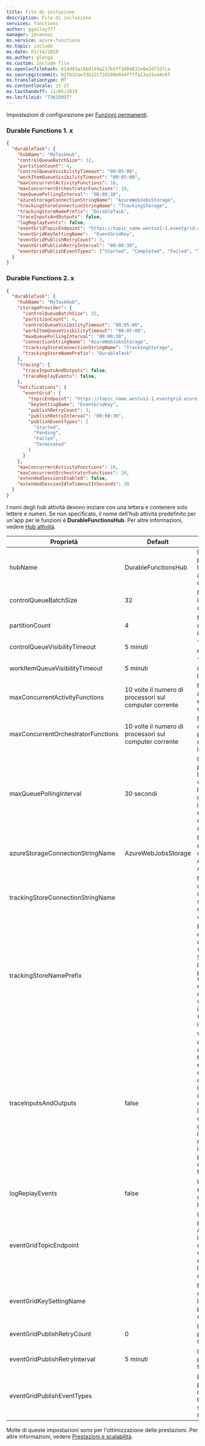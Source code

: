 ```yaml
---
title: File di inclusione
description: File di inclusione
services: functions
author: ggailey777
manager: jeconnoc
ms.service: azure-functions
ms.topic: include
ms.date: 03/14/2019
ms.author: glenga
ms.custom: include file
ms.openlocfilehash: 614d93a16b9149a217b5ff1004031e0a2d7337ca
ms.sourcegitcommit: b2fb32ae73b12cf2d180e6e4ffffa13a31aa4c6f
ms.translationtype: MT
ms.contentlocale: it-IT
ms.lasthandoff: 11/05/2019
ms.locfileid: "73615037"
---
```

Impostazioni di configurazione per [Funzioni permanenti](../articles/azure-functions/durable-functions-overview.md).

### <a name="durable-functions-1x"></a>Durable Functions 1. x

```json
{
  "durableTask": {
    "hubName": "MyTaskHub",
    "controlQueueBatchSize": 32,
    "partitionCount": 4,
    "controlQueueVisibilityTimeout": "00:05:00",
    "workItemQueueVisibilityTimeout": "00:05:00",
    "maxConcurrentActivityFunctions": 10,
    "maxConcurrentOrchestratorFunctions": 10,
    "maxQueuePollingInterval": "00:00:30",
    "azureStorageConnectionStringName": "AzureWebJobsStorage",
    "trackingStoreConnectionStringName": "TrackingStorage",
    "trackingStoreNamePrefix": "DurableTask",
    "traceInputsAndOutputs": false,
    "logReplayEvents": false,
    "eventGridTopicEndpoint": "https://topic_name.westus2-1.eventgrid.azure.net/api/events",
    "eventGridKeySettingName":  "EventGridKey",
    "eventGridPublishRetryCount": 3,
    "eventGridPublishRetryInterval": "00:00:30",
    "eventGridPublishEventTypes": ["Started", "Completed", "Failed", "Terminated"]
  }
}
```

### <a name="durable-functions-2-0-host-json"></a>Durable Functions 2. x

```json
{
  "durableTask": {
    "hubName": "MyTaskHub",
    "storageProvider": {
      "controlQueueBatchSize": 32,
      "partitionCount": 4,
      "controlQueueVisibilityTimeout": "00:05:00",
      "workItemQueueVisibilityTimeout": "00:05:00",
      "maxQueuePollingInterval": "00:00:30",
      "connectionStringName": "AzureWebJobsStorage",
      "trackingStoreConnectionStringName": "TrackingStorage",
      "trackingStoreNamePrefix": "DurableTask"
    },
    "tracing": {
      "traceInputsAndOutputs": false,
      "traceReplayEvents": false,
    },
    "notifications": {
      "eventGrid": {
        "topicEndpoint": "https://topic_name.westus2-1.eventgrid.azure.net/api/events",
        "keySettingName": "EventGridKey",
        "publishRetryCount": 3,
        "publishRetryInterval": "00:00:30",
        "publishEventTypes": [
          "Started",
          "Pending",
          "Failed",
          "Terminated"
        ]
      }
    },
    "maxConcurrentActivityFunctions": 10,
    "maxConcurrentOrchestratorFunctions": 10,
    "extendedSessionsEnabled": false,
    "extendedSessionIdleTimeoutInSeconds": 30
  }
}
```

I nomi degli hub attività devono iniziare con una lettera e contenere solo lettere e numeri. Se non specificato, il nome dell'hub attività predefinito per un'app per le funzioni è **DurableFunctionsHub**. Per altre informazioni, vedere [Hub attività](../articles/azure-functions/durable-functions-task-hubs.md).

|Proprietà  |Default | Descrizione |
|---------|---------|---------|
|hubName|DurableFunctionsHub|I nomi alternativi dell'[hub attività](../articles/azure-functions/durable-functions-task-hubs.md) possono essere usati per separare le applicazioni di Durable Functions, anche se usano lo stesso back-end di archiviazione.|
|controlQueueBatchSize|32|Numero di messaggi di cui eseguire il pull dalla coda di controllo contemporaneamente.|
|partitionCount |4|Numero di partizioni per la coda di controllo. Può essere un numero intero positivo compreso tra 1 e 16.|
|controlQueueVisibilityTimeout |5 minuti|Timeout di visibilità dei messaggi rimossi dalla coda di controllo.|
|workItemQueueVisibilityTimeout |5 minuti|Timeout di visibilità dei messaggi rimossi dalla coda degli elementi di lavoro.|
|maxConcurrentActivityFunctions |10 volte il numero di processori sul computer corrente|Numero massimo di funzioni di attività che possono essere elaborate contemporaneamente in una singola istanza host.|
|maxConcurrentOrchestratorFunctions |10 volte il numero di processori sul computer corrente|Numero massimo di funzioni dell'agente di orchestrazione che possono essere elaborate contemporaneamente in una singola istanza host.|
|maxQueuePollingInterval|30 secondi|Il controllo massimo e l'intervallo di polling della coda di elementi di lavoro nel formato *hh: mm: SS* . I valori superiori possono comportare latenze di elaborazione dei messaggi più elevate. I valori inferiori possono comportare costi di archiviazione più elevati a causa di un aumento delle transazioni di archiviazione.|
|azureStorageConnectionStringName |AzureWebJobsStorage|Nome dell'impostazione dell'app che include la stringa di connessione di Archiviazione di Azure usata per gestire le risorse di Archiviazione di Azure sottostanti.|
|trackingStoreConnectionStringName||Nome di una stringa di connessione da utilizzare per le tabelle cronologia e istanze. Se non specificato, viene utilizzata la connessione `azureStorageConnectionStringName`.|
|trackingStoreNamePrefix||Prefisso da utilizzare per la cronologia e le tabelle di istanze quando si specifica `trackingStoreConnectionStringName`. Se non è impostato, verrà `DurableTask`il valore predefinito del prefisso. Se `trackingStoreConnectionStringName` non è specificato, le tabelle cronologia e istanze utilizzeranno il valore `hubName` come prefisso e le impostazioni per `trackingStoreNamePrefix` verranno ignorate.|
|traceInputsAndOutputs |false|Valore che indica se tenere traccia degli input e degli output di chiamate di funzione. Quando si tiene traccia degli eventi di esecuzione delle funzioni, il comportamento predefinito prevede di includere il numero di byte degli input e output serializzati per le chiamate di funzione. Questo comportamento fornisce informazioni minime sull'aspetto degli input e degli output senza gonfiare i log o esporre inavvertitamente informazioni riservate. Se questa proprietà viene impostata su true, per impostazione predefinita viene registrato l'intero contenuto degli input e output della funzione.|
|logReplayEvents|false|Un valore che indica se scrivere eventi di riproduzione di orchestrazione in Application Insights.|
|eventGridTopicEndpoint ||URL di un endpoint di un argomento personalizzato di Griglia di eventi di Azure. Quando questa proprietà è impostata, gli eventi di notifica del ciclo di vita dell'orchestrazione vengono pubblicati in questo endpoint. Questa proprietà supporta la risoluzione delle impostazioni dell'app.|
|eventGridKeySettingName ||Nome dell'impostazione dell'app che contiene la chiave usata per l'autenticazione con l'argomento personalizzato di Griglia di eventi di Azure in `EventGridTopicEndpoint`.|
|eventGridPublishRetryCount|0|Il numero di tentativi se la pubblicazione nell'argomento di Griglia di eventi ha esito negativo.|
|eventGridPublishRetryInterval|5 minuti|Intervallo fra i tentativi di pubblicazione in Griglia di eventi nel formato *hh:mm:ss*.|
|eventGridPublishEventTypes||Elenco di tipi di evento da pubblicare in griglia di eventi. Se non specificato, verranno pubblicati tutti i tipi di evento. I valori consentiti sono `Started`, `Completed`, `Failed``Terminated`.|

Molte di queste impostazioni sono per l'ottimizzazione delle prestazioni. Per altre informazioni, vedere [Prestazioni e scalabilità](../articles/azure-functions/durable-functions-perf-and-scale.md).
